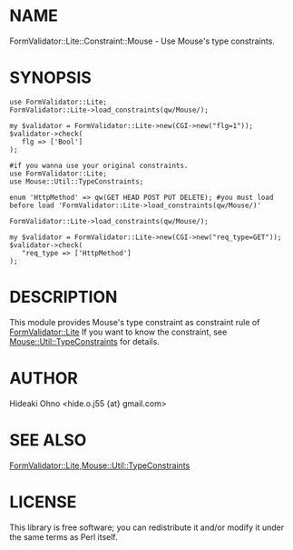 # NAME

FormValidator::Lite::Constraint::Mouse - Use Mouse's type constraints.

# SYNOPSIS

    use FormValidator::Lite;
    FormValidator::Lite->load_constraints(qw/Mouse/);

    my $validator = FormValidator::Lite->new(CGI->new("flg=1"));
    $validator->check(
       flg => ['Bool']
    );

    #if you wanna use your original constraints.
    use FormValidator::Lite;
    use Mouse::Util::TypeConstraints;

    enum 'HttpMethod' => qw(GET HEAD POST PUT DELETE); #you must load before load 'FormValidator::Lite->load_constraints(qw/Mouse/)'

    FormValidator::Lite->load_constraints(qw/Mouse/);

    my $validator = FormValidator::Lite->new(CGI->new("req_type=GET"));
    $validator->check(
       "req_type => ['HttpMethod']
    );

# DESCRIPTION

This module provides Mouse's type constraint as constraint rule of [FormValidator::Lite](https://metacpan.org/pod/FormValidator::Lite)
If you want to know the constraint, see [Mouse::Util::TypeConstraints](https://metacpan.org/pod/Mouse::Util::TypeConstraints) for details.

# AUTHOR

Hideaki Ohno <hide.o.j55 {at} gmail.com>

# SEE ALSO

[FormValidator::Lite](https://metacpan.org/pod/FormValidator::Lite),[Mouse::Util::TypeConstraints](https://metacpan.org/pod/Mouse::Util::TypeConstraints)

# LICENSE

This library is free software; you can redistribute it and/or modify
it under the same terms as Perl itself.
